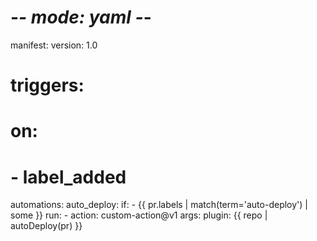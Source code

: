 # -*- mode: yaml -*-

manifest:
  version: 1.0

# triggers:
#   on:
#     - label_added

automations:
  auto_deploy:
    if:
      - {{ pr.labels | match(term='auto-deploy') | some }}
    run:
      - action: custom-action@v1
        args:
          plugin: {{ repo | autoDeploy(pr) }}

